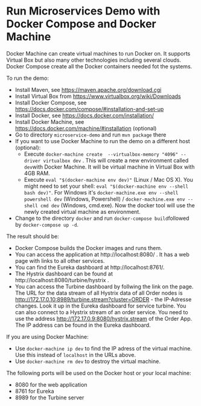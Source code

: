 Run Microservices Demo with Docker Compose and Docker Machine
==============================================

Docker Machine can create virtual machines to run Docker on. It
supports Virtual Box but also many other technologies including
several clouds. Docker Compose create all the Docker containers needed
fot the systems.

To run the demo:

- Install Maven, see https://maven.apache.org/download.cgi
- Install Virtual Box from https://www.virtualbox.org/wiki/Downloads
- Install Docker Compose, see
https://docs.docker.com/compose/#installation-and-set-up
- Install Docker, see https://docs.docker.com/installation/
- Install Docker Machine, see https://docs.docker.com/machine/#installation (optional)
- Go to directory `microservice-demo` and run `mvn package` there
- If you want to use Docker Machine to run the demo on a different host (optional):
  - Execute `docker-machine create  --virtualbox-memory "4096" --driver
    virtualbox dev` . This will create a new environment called `dev`with Docker
    Machine. It will be virtual machine in Virtual Box with 4GB RAM.
  - Execute `eval "$(docker-machine env dev)"` (Linux / Mac OS X). You
       might need to set your shell: `eval "$(docker-machine env --shell
       bash dev)"`. For Windows it's
      `docker-machine.exe env --shell powershell dev` (Windows,
      Powershell) /  `docker-machine.exe env --shell cmd dev` (Windows,
      cmd.exe). Now the docker tool will use the newly created virtual
      machine as environment.
- Change to the directory `docker` and run `docker-compose
   build`followed by `docker-compose up -d`. 


The result should be:

- Docker Compose builds the Docker images and runs them.
- You can access the application at http://localhost:8080/ . It has a
web page with links to all other services.
- You can find the Eureka dashboard at http://localhost:8761/.
- The Hystrix dashboard can be found at http://localhost:8080/turbine/hystrix .
- You can access the Turbine dashboard by follwing the link on the
page. The URL for the data stream of all Hystrix data of all Order
nodes is http://172.17.0.10:8989/turbine.stream?cluster=ORDER - the
IP-Adresse changes. Look it up in the Eureka dashboard for service
turbine. You can also connect to a Hystrix stream of an order service.
You need to use the address http://172.17.0.9:8080/hystrix.stream of
the Order App. The IP address can be found in the Eureka dashboard.

If you are using Docker Machine:
- Use `docker-machine ip dev` to find the IP adress of the virtual machine. Use this instead of `localhost` in the URLs above.
- Use `docker-machine rm dev` to destroy the virtual machine.


The following ports will be used on the Docker host or your local machine:

- 8080 for the web application
- 8761 for Eureka
- 8989 for the Turbine server
